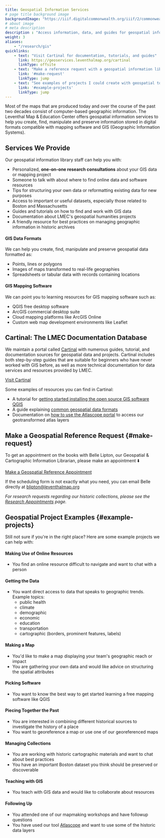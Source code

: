 ```yaml
---
title: Geospatial Information Services
# page title background image
backgroundImage: "https://iiif.digitalcommonwealth.org/iiif/2/commonwealth:x633f990b/5729,2050,4101,1915/,800/0/default.jpg"
# about image
# meta description
description : "Access information, data, and guides for geospatial information"
weight: 3
aliases:
    - "/research/gis"
quicklinks:
    - text: "Visit Cartinal for documentation, tutorials, and guides"
      link: https://geoservices.leventhalmap.org/cartinal
      linkType: offsite
    - text: "Make a reference request with a geospatial information librarian"
      link: '#make-request'
      linkType: jump
    - text: "See examples of projects I could create with geospatial tools"
      link: '#example-projects'
      linkType: jump
---
```


Most of the maps that are produced today and over the course of the past two decades consist of computer-based geographic information. The Leventhal Map & Education Center offers geospatial information services to help you create, find, manipulate and preserve information stored in digital formats compatible with mapping software and GIS (Geographic Information Systems).

## Services We Provide

Our geospatial information library staff can help you with:

* Personalized, **one-on-one research consultations** about your GIS data or mapping project 
* Someone to talk with about where to find online data and software resources
* Tips for structuring your own data or reformatting existing data for new purposes 
* Access to important or useful datasets, especially those related to Boston and Massachusetts 
* Guides and tutorials on how to find and work with GIS data 
* Documentation about LMEC's geospatial humanities projects 
* A friendly resource for best practices on managing geographic information in historic archives

#### GIS Data Formats
We can help you create, find, manipulate and preserve geospatial data formatted as:
*  Points, lines or polygons 
*  Images of maps transformed to real-life geographies 
*  Spreadsheets or tabular data with records containing locations 

#### GIS Mapping Software
We can point you to learning resources for GIS mapping software such as:
*  QGIS free desktop software 
*  ArcGIS commercial desktop suite 
*  Cloud mapping platforms like ArcGIS Online 
*  Custom web map development environments like Leaflet 


## Cartinal: The LMEC Documentation Database

We maintain a portal called [Cartinal](https://geoservices.leventhalmap.org/cartinal/) with numerous guides, tutorial, and documentation sources for geospatial data and projects. Cartinal includes both step-by-step guides that are suitable for beginners who have never worked with GIS before, as well as more technical documentation for data services and resources provided by LMEC.

<a class="btn btn-outline-primary" href="https://geoservices.leventhalmap.org/cartinal/">Visit Cartinal</a>

Some examples of resources you can find in Cartinal:

- A tutorial for [getting started installing the open source GIS software QGIS](https://geoservices.leventhalmap.org/cartinal/guides/get-started-qgis/)
- A guide explaining [common geospatial data formats](https://geoservices.leventhalmap.org/cartinal/guides/file-formats.html)
- Documentation on [how to use the Atlascope portal](https://geoservices.leventhalmap.org/cartinal/guides/atlascope-tool-guide.html) to access our geotransformed atlas layers


## Make a Geospatial Reference Request {#make-request}

To get an appointment on the books with Belle Lipton, our Geospatial & Cartographic Information Librarian, please make an appointment ⬇️ 

<a href="https://calendly.com/bellelipton/meeting" target="_blank" class="btn btn-outline-primary"><i class="far fa-calendar-check"></i> Make a Geospatial Reference Appointment </a>


If the scheduling form is not exactly what you need, you can email Belle directly at blipton@leventhalmap.org


_For research requests regarding our historic collections, please see the [Research Appointments](/research/appointments) page._


## Geospatial Project Examples {#example-projects}

Still not sure if you're in the right place? Here are some example projects we can help with:

#### Making Use of Online Resources

- You find an online resource difficult to navigate and want to chat with a person

#### Getting the Data
- You want direct access to data that speaks to geographic trends. Example topics:
  - public health 
  - climate 
  - demographic 
  - economic 
  - education 
  - transportation 
  - cartographic (borders, prominent features, labels)

#### Making a Map 

- You'd like to make a map displaying your team's geographic reach or impact 
- You are gathering your own data and would like advice on structuring the spatial attributes 

#### Picking Software
- You want to know the best way to get started learning a free mapping software like QGIS 

#### Piecing Together the Past

- You are interested in combining different historical sources to investigate the history of a place 
- You want to georeference a map or use one of our georeferenced maps 

#### Managing Collections
- You are working with historic cartographic materials and want to chat about best practices 
- You have an important Boston dataset you think should be preserved or discoverable 

#### Teaching with GIS
- You teach with GIS data and would like to collaborate about resources 

#### Following Up
- You attended one of our mapmaking workshops and have followup questions 
- You have used our tool [Atlascope](https://atlascope.leventhalmap.org) and want to use some of the historic data layers 

